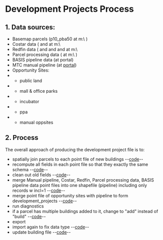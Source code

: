 # Development Projects Process

## 1. Data sources:
* Basemap parcels (p10_pba50 at m:\ )
* Costar data ( and at m:\
* Redfin data ( and and and at m:\
* Parcel processing data ( at m:\ )
* BASIS pipeline data (at portal)
* MTC manual pipeline (at [portal](https://arcgis.ad.mtc.ca.gov/portal/home/item.html?id=3a85a3dbfbbb44f3b9250930b685f570))
* Opportunity Sites:
* *  public land 
* * mall & office parks
* * incubator
* * ppa
* * manual oppsites

## 2. Process
The overall approach of producing the development project file is to:
* spatially join parcels to each point file of new buildings --[code](https://github.com/BayAreaMetro/petrale/blob/55f714d5353e345ca8c0955e32c7694cad6c8d50/basemap/development_projects.py#L286)--
* recompute all fields in each point file so that they exactly the same schema --[code](https://github.com/BayAreaMetro/petrale/blob/55f714d5353e345ca8c0955e32c7694cad6c8d50/basemap/development_projects.py#L289-L402)--
* clean out old fields --[code](https://github.com/BayAreaMetro/petrale/blob/55f714d5353e345ca8c0955e32c7694cad6c8d50/basemap/development_projects.py#L416-L428)--
* merge Manual pipeline, Costar, Redfin, Parcel processing data, BASIS pipeline data point files into one shapefile (pipeline) including only records w incl=1 --[code](https://github.com/BayAreaMetro/petrale/blob/55f714d5353e345ca8c0955e32c7694cad6c8d50/basemap/development_projects.py#L1229-L1237)--
* merge point file of opportunity sites with pipeline to form development_projects --[code](https://github.com/BayAreaMetro/petrale/blob/55f714d5353e345ca8c0955e32c7694cad6c8d50/basemap/development_projects.py#L1638-L1644)--
* run diagnostics
* if a parcel has multiple buildings added to it, change to "add" instead of "build" --[code](https://github.com/BayAreaMetro/petrale/blob/55f714d5353e345ca8c0955e32c7694cad6c8d50/basemap/development_projects.py#L2024-L2061)--
* export
* import again to fix data type --[code](https://github.com/BayAreaMetro/petrale/blob/55f714d5353e345ca8c0955e32c7694cad6c8d50/basemap/development_projects.py#L2111-L2186)--
* update building file --[code](https://github.com/BayAreaMetro/petrale/blob/55f714d5353e345ca8c0955e32c7694cad6c8d50/basemap/development_projects.py#L2200)--

